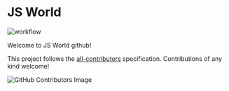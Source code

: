 # JS World

![workflow](https://github.com/pythoniaweb/jsworld/actions/workflows/blank.yml/badge.svg)

Welcome to JS World github!

This project follows the [all-contributors](https://github.com/all-contributors/all-contributors) specification. Contributions of any kind welcome!

![GitHub Contributors Image](https://contrib.rocks/image?repo=pythoniaweb/jsworld)
